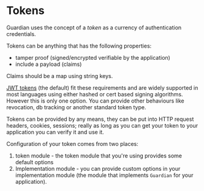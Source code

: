 # Tokens

Guardian uses the concept of a _token_ as a currency of authentication credentials.

Tokens can be anything that has the following properties:

* tamper proof (signed/encrypted verifiable by the application)
* include a payload (claims)

Claims should be a map using string keys.

[JWT tokens](https://en.wikipedia.org/wiki/JSON_Web_Token) (the default) fit these requirements and are widely supported in most languages using either hashed or cert based signing algorithms. However this is only one option. You can provide other behaviours like revocation, db tracking or another standard token type.

Tokens can be provided by any means, they can be put into HTTP request headers, cookies, sessions; really as long as you can get your token to your application you can verify it and use it.

Configuration of your token comes from two places:

1. token module - the token module that you're using provides some default options
2. Implementation module - you can provide custom options in your implementation module (the module that implements `Guardian` for your application).
